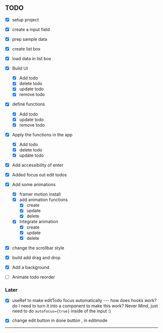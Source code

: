 ## TODO

- [x] setup project
- [x] create a input field
- [x] prep sample data
- [x] create list box
- [x] load data in list box
- [x] Build UI  
  - [x] Add todo
  - [x] delete todo
  - [x] update todo
  - [x] remove todo
- [x] define functions
  - [x] Add todo
  - [x] update todo
  - [x] remove todo
- [x] Apply the functions in the app
  - [x] Add todo
  - [x] delete todo
  - [x] update todo
- [x] Add accessibility of enter
- [x] Added focus out edit todos


- [x] Add some animations
  - [x] framer motion install
  - [x] add animation functions
    - [x] create
    - [x] update
    - [x] delete
  - [x] Integrate animation
    - [x] create 
    - [x] update
    - [x] delete
- [x] change the scrollbar style
- [x] build add drag and drop
- [x] Add a  background
- [ ] Animate todo reorder

### Later
- [x] useRef to make editTodo focus automatically
      ---
      how does hooks work? do I need to turn it into a component to make this work?
      Never Mind, just need to do `autofocus={true}` inside of the input :)

- [x] change edit button in done button , in editmode


---

